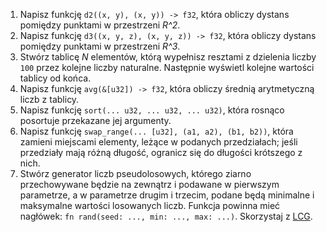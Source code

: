 1. Napisz funkcję `d2((x, y), (x, y)) -> f32`, która obliczy dystans pomiędzy punktami w przestrzeni _R^2_.
2. Napisz funkcję `d3((x, y, z), (x, y, z)) -> f32`, która obliczy dystans pomiędzy punktami w przestrzeni _R^3_.
3. Stwórz tablicę _N_ elementów, którą wypełnisz resztami z dzielenia liczby `100` przez kolejne liczby naturalne. Następnie wyświetl kolejne wartości tablicy od końca.
4. Napisz funkcję `avg(&[u32]) -> f32`, która obliczy średnią arytmetyczną liczb z tablicy.
5. Napisz funkcję `sort(... u32, ... u32, ... u32)`, która rosnąco posortuje przekazane jej argumenty.
6. Napisz funkcję `swap_range(... [u32], (a1, a2), (b1, b2))`, która zamieni miejscami elementy, leżące w podanych przedziałach; jeśli przedziały mają różną długość, ogranicz się do długości krótszego
   z nich.
7. Stwórz generator liczb pseudolosowych, którego ziarno przechowywane będzie na zewnątrz i podawane w pierwszym parametrze, a w parametrze drugim i trzecim, podane będą minimalne i maksymalne
   wartości losowanych liczb. Funkcja powinna mieć nagłówek: `fn rand(seed: ..., min: ..., max: ...)`. Skorzystaj z [LCG](https://en.wikipedia.org/wiki/Linear_congruential_generator).
